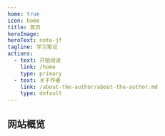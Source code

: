 ```yaml
---
home: true
icon: home
title: 首页
heroImage: 
heroText: note-jf
tagline: 学习笔记
actions:
  - text: 开始阅读
    link: /home
    type: primary
  - text: 关于作者
    link: /about-the-author/about-the-author.md
    type: default
---
```


## 网站概览 
